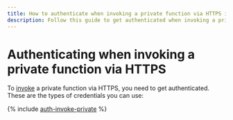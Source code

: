 ```yaml
---
title: How to authenticate when invoking a private function via HTTPS in {{ sf-full-name }}
description: Follow this guide to get authenticated when invoking a private function via HTTPS.
---
```


# Authenticating when invoking a private function via HTTPS

To [invoke](function-invoke.md) a private function via HTTPS, you need to get authenticated. These are the types of credentials you can use:

{% include [auth-invoke-private](../../../_includes/functions/auth-invoke-private.md) %}
